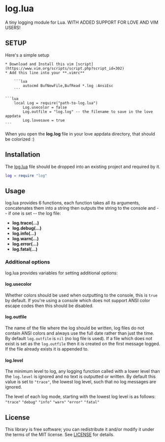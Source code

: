 # log.lua
A tiny logging module for Lua. WITH ADDED SUPPORT FOR LOVE AND VIM USERS!

## SETUP

Here's a simple setup

	* Download and Install this vim [script](https://www.vim.org/scripts/script.php?script_id=302)
	* Add this line into your **.vimrc**

		```lua
			autocmd BufNewFile,BufRead *.log :AnsiEsc
		```

	```lua
		local Log = require("path-to-log.lua")
			Log.usecolor = false
			Log.outfile = "log.log" -- the filename to save in the love appdata
			Log.lovesave = true
	```
When you open the **log.log** file in your love appdata directory, that should be colorized :)

## Installation
The [log.lua](log.lua?raw=1) file should be dropped into an existing project
and required by it.
```lua
log = require "log"
``` 

## Usage
log.lua provides 6 functions, each function takes all its arguments,
concatenates them into a string then outputs the string to the console and --
if one is set -- the log file:

* **log.trace(...)**
* **log.debug(...)**
* **log.info(...)**
* **log.warn(...)**
* **log.error(...)**
* **log.fatal(...)**


### Additional options
log.lua provides variables for setting additional options:

#### log.usecolor
Whether colors should be used when outputting to the console, this is `true` by
default. If you're using a console which does not support ANSI color escape
codes then this should be disabled.

#### log.outfile
The name of the file where the log should be written, log files do not contain
ANSI colors and always use the full date rather than just the time. By default
`log.outfile` is `nil` (no log file is used). If a file which does not exist is
set as the `log.outfile` then it is created on the first message logged. If the
file already exists it is appended to.

#### log.level
The minimum level to log, any logging function called with a lower level than
the `log.level` is ignored and no text is outputted or written. By default this
value is set to `"trace"`, the lowest log level, such that no log messages are
ignored.

The level of each log mode, starting with the lowest log level is as follows:
`"trace"` `"debug"` `"info"` `"warn"` `"error"` `"fatal"`


## License
This library is free software; you can redistribute it and/or modify it under
the terms of the MIT license. See [LICENSE](LICENSE) for details.

